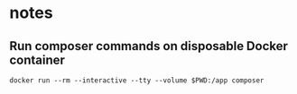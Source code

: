 # notes

## Run composer commands on disposable Docker container

```shell
docker run --rm --interactive --tty --volume $PWD:/app composer
```